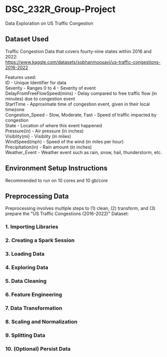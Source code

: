 # DSC_232R_Group-Project
Data Exploration on US Traffic Congestion

## Dataset Used
Traffic Congestion Data that covers fourty-nine states within 2016 and 2022: <br/>
https://www.kaggle.com/datasets/sobhanmoosavi/us-traffic-congestions-2016-2022  <br/>

Features used:  <br/>
ID - Unique Identifier for data<br/>
Severity - Ranges 0 to 4 - Severity of event<br/>
DelayFromFreeFlowSpeed(mins) - Delay compared to free traffic flow (in minutes) due to congestion event<br/>
StartTime - Approximate time of congestion event, given in their local timezone<br/>
Congestion_Speed - Slow, Moderate, Fast - Speed of traffic impacted by congestion<br/>
State - Location of where this event happened<br/>
Pressure(in) - Air pressure (in inches)<br/>
Visiblity(mi) - Visiblity (in miles)<br/>
WindSpeed(mph) - Speed of the wind (in miles per hour)<br/>
Precipitation(in) - Rain amount (in inches)<br/>
Weather_Event - Weather event such as rain, snow, hail, thunderstorm, etc.<br/>

## Environment Setup Instructions
Recommended to run on 10 cores and 10 gb/core

## Preprocessing Data
Preprocessing involves multiple steps to (1) clean, (2) transform, and (3) prepare the "US Traffic Congestions (2016-2022)" Dataset: 

### 1. Importing Libraries
### 2. Creating a Spark Session
### 3. Loading Data
### 4. Exploring Data
### 5. Data Cleaning
### 6. Feature Engineering
### 7. Data Transformation
### 8. Scaling and Normalization
### 9. Splitting Data
### 10. (Optional) Persist Data
